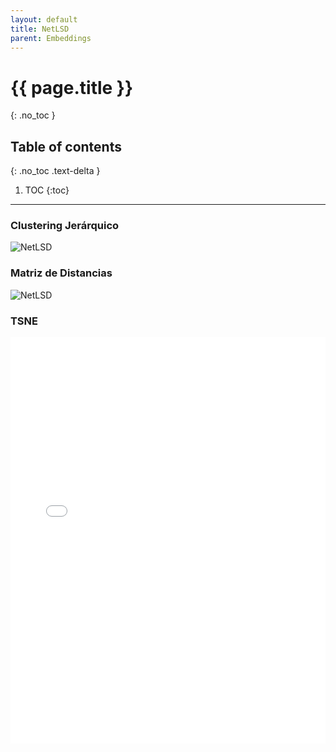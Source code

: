 ```yaml
---
layout: default
title: NetLSD
parent: Embeddings
---
```


# {{ page.title }}
{: .no_toc }

## Table of contents
{: .no_toc .text-delta }

1. TOC
{:toc}

---

### Clustering Jerárquico
![NetLSD](https://raw.githubusercontent.com/roicort/TesisGraphlets/master/embeddings/results/NetLSD_dendrogram.svg)
### Matriz de Distancias
![NetLSD](https://raw.githubusercontent.com/roicort/TesisGraphlets/master/embeddings/distance/NetLSD.png)

### TSNE

<style>
    iframe{
    border: none;
    }
</style>
<iframe
    width="100%"
    height="650px"
    src="../iframes/TSNE-NetLSD.html">
</iframe>
